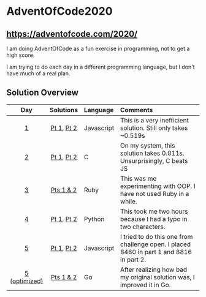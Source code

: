 # AdventOfCode2020

## https://adventofcode.com/2020/

I am doing AdventOfCode as a fun exercise in programming, not to get a high score.

I am trying to do each day in a different programming language, but I don't have much of a real plan.

## Solution Overview

|                         Day                          |                                                                                          Solutions                                                                                           | Language   | Comments                                                                                |
| :--------------------------------------------------: | :------------------------------------------------------------------------------------------------------------------------------------------------------------------------------------------: | :--------- | :-------------------------------------------------------------------------------------- |
|       [1](https://adventofcode.com/2020/day/1)       |  [Pt 1](https://github.com/zsarge/AdventOfCode2020/blob/bb558894ec2779cbc808e1ca38ac3509eef888ba/day1/day1.mjs), [Pt 2](https://github.com/zsarge/AdventOfCode2020/blob/main/day01/day1.js)  | Javascript | This is a very inefficient solution. Still only takes ~0.519s                           |
|       [2](https://adventofcode.com/2020/day/2)       |                  [Pt 1](https://github.com/zsarge/AdventOfCode2020/blob/main/day02/day2.c), [Pt 2](https://github.com/zsarge/AdventOfCode2020/blob/main/day02/day2_part2.c)                  | C          | On my system, this solution takes 0.011s. Unsurprisingly, C beats JS                    |
|       [3](https://adventofcode.com/2020/day/3)       |                                                       [Pts 1 & 2](https://github.com/zsarge/AdventOfCode2020/blob/main/day03/day3.rb)                                                        | Ruby       | This was me experimenting with OOP. I have not used Ruby in a while.                    |
|       [4](https://adventofcode.com/2020/day/4)       |                [Pt 1](https://github.com/zsarge/AdventOfCode2020/blob/main/day04/day04.py), [Pt 2](https://github.com/zsarge/AdventOfCode2020/blob/main/day04/day04_part2.py)                | Python     | This took me two hours because I had a typo in two characters.                          |
|       [5](https://adventofcode.com/2020/day/5)       | [Pt 1](https://github.com/zsarge/AdventOfCode2020/blob/main/day05/day05_original/day05.js), [Pt 2](https://github.com/zsarge/AdventOfCode2020/blob/main/day05/day05_original/day05_part2.js) | Javascript | I tried to do this one from challenge open. I placed 8460 in part 1 and 8816 in part 2. |
| [5 (optimized)](https://adventofcode.com/2020/day/5) |                                               [Pts 1 & 2](https://github.com/zsarge/AdventOfCode2020/blob/main/day05/day05_optimized/day05.go)                                               | Go         | After realizing how bad my original solution was, I improved it in Go.                  |
